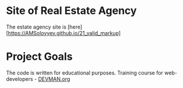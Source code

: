 # Site of Real Estate Agency

The estate agency site is [here] [https://AMSolovyev.github.io/21_valid_markup]

# Project Goals

The code is written for educational purposes. Training course for web-developers - [DEVMAN.org](https://devman.org)
